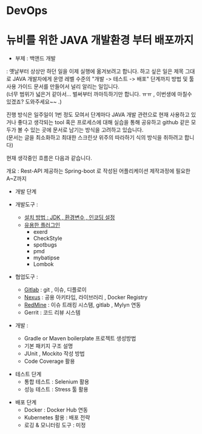 # DevOps
# 뉴비를 위한 JAVA 개발환경 부터 배포까지 
 - 부제 : 백앤드 개발 

: 옛날부터 상상만 하던 일을 이제 실행에 옮겨보려고 합니다. 
하고 싶은 일은 제목 그대로 JAVA 개발자에게 
운영 레벨 수준의  "개발 -> 테스트 ->  배포"  단계까지 
방법 및 툴 사용 가이드 문서를 만들어서 널리 알리는 일입니다.  
 (너무 범위가 넓은거 같아서... 벌써부터 까마득하기만 합니다. ㅠㅠ  , 이번생에 마칠수 있겠죠? 도와주세요~~ .) 

 진행 방식은 일주일이 1번 정도 모여서 
단계마다 JAVA 개발 관련으로 현재 사용하고 있거나 좋다고 생각되는 tool 혹은 프로세스에 대해 
실습을 통해 공유하고 github 같은 모두가 볼 수 있는 곳에 문서로 남기는 방식을 고려하고 있습니다.  
(문서는 글을 최소화하고 최대한 스크린샷 위주의 따라하기 식의 방식을 취하려고 합니다) 

현재 생각중인 흐름은 다음과 같습니다. 

개요 : Rest-API 제공하는 Spring-boot 로 작성된 어플리케이션 제작과정에 필요한 A~Z까지 

* 개발 단계 
 - 개발도구 : 
    - [설치 방법 : JDK , 환경변수 , 인코딩 설정](https://cubenuri.tistory.com/133)
    - [유용한 플러그인](https://cubenuri.tistory.com/134)
      - exerd
      - CheckStyle
      - spotbugs
      - pmd
      - mybatipse 
      - Lombok
                     
 - 협업도구 : 
   - [Gitlab](https://cubenuri.tistory.com/265) : git , 이슈, 디플로이  
   - [Nexus](https://cubenuri.tistory.com/281) : 공용 아키타입, 라이브러리 , Docker Registry          
   - [RedMine](https://cubenuri.tistory.com/349) : 이슈 트래킹 시스탬, gitlab , Mylyn 연동
   - Gerrit : 코드 리뷰 시스템 
    
 -  개발 :
    - Gradle or Maven  boilerplate 프로젝트 생성방법
    - 기본 패키지 구조 설명 
    - JUnit , Mockito 작성 방법
    - Code Coverage 활용


* 테스트 단계
   - 통합 테스트 : Selenium 활용
   - 성능 테스트 : Stress 툴 활용 
    
- 배포 단계 
   - Docker : Docker Hub 연동
   - Kubernetes 활용 : 배포 전략 
   - 로깅 & 모니터링 도구 : 미정
